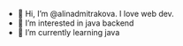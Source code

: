 - 👋 Hi, I’m @alinadmitrakova. I love web dev.
- 👀 I’m interested in java backend
- 🌱 I’m currently learning java

<!---
alinadmitrakova/alinadmitrakova is a ✨ special ✨ repository because its `README.md` (this file) appears on your GitHub profile.
You can click the Preview link to take a look at your changes.
--->
